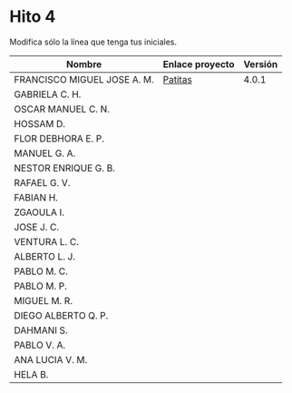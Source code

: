 # Hito 4

Modifica sólo la línea que tenga tus iniciales.

| Nombre       | Enlace proyecto                                                                    | Versión      |
| --------------- | ----------------------------------------------------------------------- | -------------- |
| FRANCISCO MIGUEL JOSE A. M. |[Patitas](https://github.com/faguilera1952/CC-ProyectoPatitas/blob/main/docs/hitos/hito4/hito4.md)| 4.0.1 |
|  GABRIELA C. H.   | <!--enlace-->                                                           | <!--versión--> |
|  OSCAR MANUEL C. N.   | <!--enlace-->                                                           | <!--versión--> |
|  HOSSAM D.   | <!--enlace-->                                                           | <!--versión--> |
|  FLOR DEBHORA E. P.   | <!--enlace-->                                                           | <!--versión--> |
|  MANUEL G. A.  | <!--enlace-->                                                           | <!--versión--> |
|  NESTOR ENRIQUE G. B.   | <!--enlace-->                                                           | <!--versión--> |
|  RAFAEL G. V.  | <!--enlace-->                                                           | <!--versión--> |
|  FABIAN H.   | <!--enlace-->                                                           | <!--versión--> |
|  ZGAOULA I.   | <!--enlace-->                                                           | <!--versión--> |
|  JOSE J. C.   | <!--enlace-->                                                           | <!--versión--> |
|  VENTURA L. C.   | <!--enlace-->                                                           | <!--versión--> |
|  ALBERTO L. J.   | <!--enlace-->                                                           | <!--versión--> |
|  PABLO M. C.   | <!--enlace-->                                                           | <!--versión--> |
|  PABLO M. P.   | <!--enlace-->                                                           | <!--versión--> |
|  MIGUEL M. R.  | <!--enlace-->                                                           | <!--versión--> |
|  DIEGO ALBERTO Q. P.   | <!--enlace-->                                                           | <!--versión--> |
|  DAHMANI S.   | <!--enlace-->                                                           | <!--versión--> |
|  PABLO V. A.   | <!--enlace-->                                                           | <!--versión--> |
|  ANA LUCIA V. M.   | <!--enlace-->                                                           | <!--versión--> |
|  HELA B.   | <!--enlace-->                                                           | <!--versión--> |

